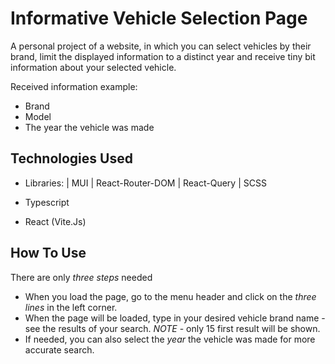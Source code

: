 # Informative Vehicle Selection Page

A personal project of a website, in which you can select vehicles by their brand, limit the displayed information to a distinct year and receive tiny bit information about your selected vehicle.

Received information example:

- Brand
- Model
- The year the vehicle was made

## Technologies Used

- Libraries:
  | MUI
  | React-Router-DOM
  | React-Query
  | SCSS

- Typescript
- React (Vite.Js)

## How To Use

There are only _three steps_ needed

- When you load the page, go to the menu header and click on the _three lines_ in the left corner.
- When the page will be loaded, type in your desired vehicle brand name - see the results of your search. _NOTE_ - only 15 first result will be shown.
- If needed, you can also select the _year_ the vehicle was made for more accurate search.

